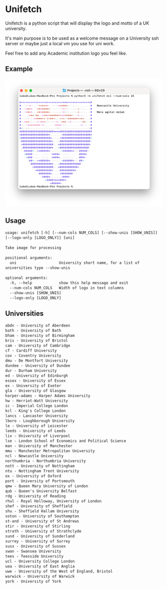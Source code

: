 # Unifetch

Unifetch is a python script that will display the logo and motto of a UK university.

It's main purpose is to be used as a welcome message on a University ssh server or maybe just a local vm you use for uni work.

Feel free to add any Academic institution logo you feel like.

## Example

![example](https://github.com/LukeBriggsDev/unifetch/raw/master/README_IMAGES/example.png)

## Usage
```
usage: unifetch [-h] [--num-cols NUM_COLS] [--show-unis [SHOW_UNIS]] [--logo-only [LOGO_ONLY]] [uni]

Take image for processing

positional arguments:
  uni                   University short name, for a list of universities type --show-unis

optional arguments:
  -h, --help            show this help message and exit
  --num-cols NUM_COLS   Width of logo in text columns
  --show-unis [SHOW_UNIS]
  --logo-only [LOGO_ONLY]
```

## Universities
``` 
abdn - University of Aberdeen
bath - University of Bath
bham - University of Birmingham
bris - University of Bristol
cam - University of Cambridge
cf - Cardiff University
cov - Coventry University
dmu - De Montfort University
dundee - University of Dundee
dur - Durham University
ed - University of Edinburgh
essex - University of Essex
ex - University of Exeter
gla - University of Glasgow
harper-adams - Harper Adams University
hw - Herriot-Watt University
ic - Imperial College London
kcl - King's College London
lancs - Lancaster University
lboro - Loughborough University
le - University of Leicester
leeds - University of Leeds
liv - University of Liverpool
lse - London School of Economics and Political Science
man - University of Manchester
mmu - Manchester Metropolitan University
ncl - Newcastle University
northumbria - Northumbria University
nott - University of Nottingham
ntu - Nottingham Trent University
ox - University of Oxford
port - University of Portsmouth
qmw - Queen Mary University of London
qub - Queen's University Belfast
rdg - University of Reading
rhul - Royal Holloway, University of London
shef - University of Sheffield
shu - Sheffield Hallam University
soton - University of Southampton
st-and - University of St Andrews
stir - University of Stirling
strath - University of Strathclyde
sund - University of Sunderland
surrey - University of Surrey
susx - University of Sussex
swan - Swansea University
tees - Teesside University
ucl - University College London
uea - University of East Anglia
uwe - University of the West of England, Bristol
warwick - University of Warwick
york - University of York
```
